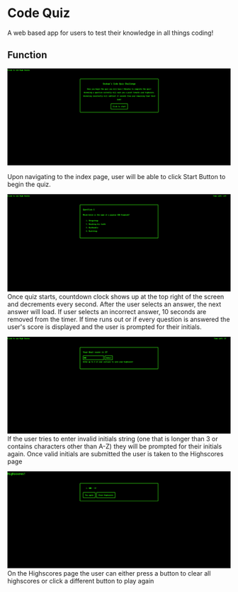 # Code Quiz 
A web based app for users to test their knowledge in all things coding!

## Function
![Index home](/images/index-home-screenshot.png)

Upon navigating to the index page, user will be able to click Start Button to begin the quiz.

![Quiz start](/images/index-quiz-screenshot.png)
Once quiz starts, countdown clock shows up at the top right of the screen and decrements every second. After the user selects an answer, the next answer will load. If user selects an incorrect answer, 10 seconds are removed from the timer. If time runs out or if every question is answered the user's score is displayed and the user is prompted for their initials.

![Score card](/images/index-score-screenshot.png)
If the user tries to enter invalid initials string (one that is longer than 3 or contains characters other than A-Z) they will be prompted for their initials again. Once valid initials are submitted the user is taken to the Highscores page

![Highscores](/images/highscores-screenshot.png)
On the Highscores page the user can either press a button to clear all highscores or click a different button to play again

